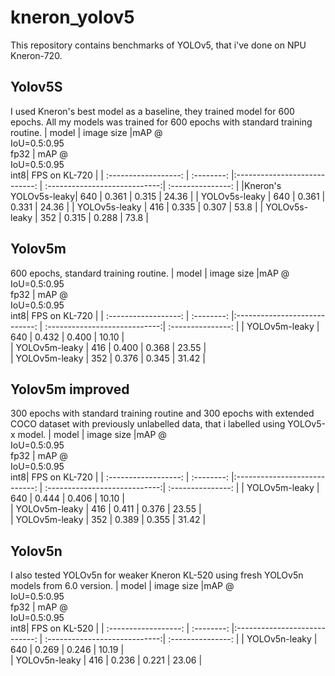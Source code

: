 # kneron_yolov5
This repository contains benchmarks of YOLOv5, that i've done on NPU Kneron-720.

## Yolov5S
I used Kneron's best model as a baseline, they trained model for 600 epochs. All my models was trained for 600 epochs with standard training routine.
|        model         | image size |mAP @<br>IoU=0.5:0.95<br>fp32  |  mAP @<br>IoU=0.5:0.95<br>int8|  FPS on KL-720    | 
| :------------------: | :--------: |:----------------------------: | :----------------------------:| :---------------: | 
|Kneron's YOLOv5s-leaky|    640     |           0.361               |             0.315             |       24.36       | 
|   YOLOv5s-leaky      |    640     |           0.361               |             0.331             |       24.36       |
|   YOLOv5s-leaky      |    416     |           0.335               |             0.307             |       53.8        | 
|   YOLOv5s-leaky      |    352     |           0.315               |             0.288             |       73.8        | 

## Yolov5m
600 epochs, standard training routine.
|        model         | image size |mAP @<br>IoU=0.5:0.95<br>fp32  |  mAP @<br>IoU=0.5:0.95<br>int8|  FPS on KL-720    | 
| :------------------: | :--------: |:----------------------------: | :----------------------------:| :---------------: | 
|   YOLOv5m-leaky      |    640     |           0.432               |             0.400             |       10.10       |          
|   YOLOv5m-leaky      |    416     |           0.400               |             0.368             |       23.55       |                 
|   YOLOv5m-leaky      |    352     |           0.376               |             0.345             |       31.42       |         

## Yolov5m improved
300 epochs with standard training routine and 300 epochs with extended COCO dataset with previously unlabelled data, that i labelled using YOLOv5-x model.
|        model         | image size |mAP @<br>IoU=0.5:0.95<br>fp32  |  mAP @<br>IoU=0.5:0.95<br>int8|  FPS on KL-720    | 
| :------------------: | :--------: |:----------------------------: | :----------------------------:| :---------------: | 
|   YOLOv5m-leaky      |    640     |           0.444               |             0.406             |       10.10       |          
|   YOLOv5m-leaky      |    416     |           0.411               |             0.376             |       23.55       |                 
|   YOLOv5m-leaky      |    352     |           0.389               |             0.355             |       31.42       | 

## Yolov5n
I also tested YOLOv5n for weaker Kneron KL-520 using fresh YOLOv5n models from 6.0 version.
|        model         | image size |mAP @<br>IoU=0.5:0.95<br>fp32  |  mAP @<br>IoU=0.5:0.95<br>int8|  FPS on KL-520    | 
| :------------------: | :--------: |:----------------------------: | :----------------------------:| :---------------: | 
|   YOLOv5n-leaky      |    640     |           0.269               |             0.246             |       10.19       |          
|   YOLOv5n-leaky      |    416     |           0.236               |             0.221             |       23.06       |                 

